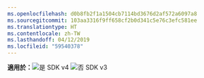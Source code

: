 ```yaml
---
ms.openlocfilehash: d0b8fb2f1a1504cb7114bd3676d2af572a6097a8
ms.sourcegitcommit: 103aa3316f9ff658cf2b0d341c5e76c3efc581ee
ms.translationtype: HT
ms.contentlocale: zh-TW
ms.lasthandoff: 04/12/2019
ms.locfileid: "59540378"
---
```

<Token>**適用於：**![是](../media/yes.png) SDK v4 ![否](../media/no.png) SDK v3 </Token>
